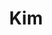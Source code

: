---
layout: piece
colection_name: paintings
title: Kim
id: kim
media: Watercolor and acrylic
dimensions: 10" x 15½"
description: Mixed media with brushes and popsicle sticks.
price: $85
create_date: 2015
---